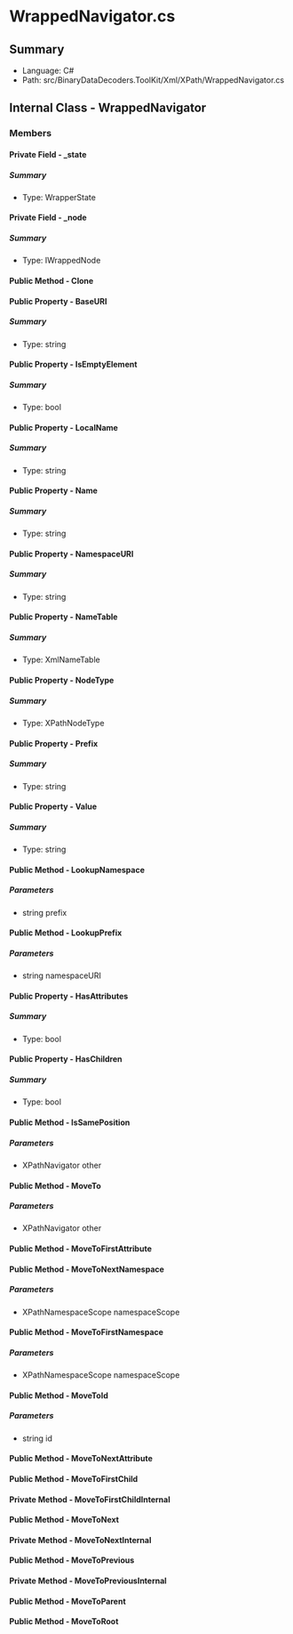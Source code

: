 ﻿# WrappedNavigator.cs

## Summary

* Language: C#
* Path: src/BinaryDataDecoders.ToolKit/Xml/XPath/WrappedNavigator.cs

## Internal Class - WrappedNavigator

### Members

#### Private Field - _state

##### Summary

 * Type: WrapperState 

#### Private Field - _node

##### Summary

 * Type: IWrappedNode 

#### Public Method - Clone


#### Public Property - BaseURI

##### Summary

 * Type: string 

#### Public Property - IsEmptyElement

##### Summary

 * Type: bool 

#### Public Property - LocalName

##### Summary

 * Type: string 

#### Public Property - Name

##### Summary

 * Type: string 

#### Public Property - NamespaceURI

##### Summary

 * Type: string 

#### Public Property - NameTable

##### Summary

 * Type: XmlNameTable 

#### Public Property - NodeType

##### Summary

 * Type: XPathNodeType 

#### Public Property - Prefix

##### Summary

 * Type: string 

#### Public Property - Value

##### Summary

 * Type: string 

#### Public Method - LookupNamespace

#####  Parameters

 - string prefix 

#### Public Method - LookupPrefix

#####  Parameters

 - string namespaceURI 

#### Public Property - HasAttributes

##### Summary

 * Type: bool 

#### Public Property - HasChildren

##### Summary

 * Type: bool 

#### Public Method - IsSamePosition

#####  Parameters

 - XPathNavigator other 

#### Public Method - MoveTo

#####  Parameters

 - XPathNavigator other 

#### Public Method - MoveToFirstAttribute


#### Public Method - MoveToNextNamespace

#####  Parameters

 - XPathNamespaceScope namespaceScope 

#### Public Method - MoveToFirstNamespace

#####  Parameters

 - XPathNamespaceScope namespaceScope 

#### Public Method - MoveToId

#####  Parameters

 - string id 

#### Public Method - MoveToNextAttribute


#### Public Method - MoveToFirstChild


#### Private Method - MoveToFirstChildInternal


#### Public Method - MoveToNext


#### Private Method - MoveToNextInternal


#### Public Method - MoveToPrevious


#### Private Method - MoveToPreviousInternal


#### Public Method - MoveToParent


#### Public Method - MoveToRoot


